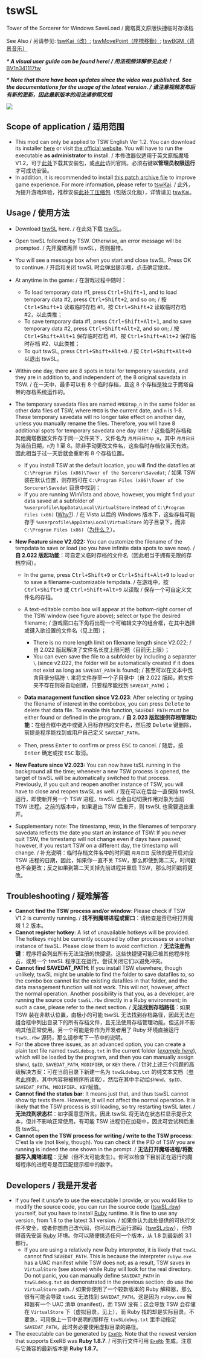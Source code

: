 # tswSL
Tower of the Sorcerer for Windows SaveLoad / 魔塔英文原版快捷临时存读档

See Also / 另请参见: [tswKai（改）](https://github.com/Z-H-Sun/tswKai); [tswMovePoint（座標移動）](https://github.com/Z-H-Sun/tswMP); [tswBGM（背景音乐）](https://github.com/Z-H-Sun/tswBGM)

***\* A visual user guide can be found here! / 用法视频详解参见此处！*** <ins>[BV1n341117tw](https://www.bilibili.com/video/BV1n341117tw)</ins>

***\* Note that there have been updates since the video was published. See the documentations for the usage of the latest version. / 请注意视频发布后有新的更新，因此最新版本的用法请参照文档***

![](/1.png)

## Scope of application / 适用范围
* This mod can only be applied to TSW English Ver 1.2. You can download its installer <ins>[here](https://ftp.vector.co.jp/14/65/3171/tsw12.exe)</ins> or visit [the official website](http://hp.vector.co.jp/authors/VA013374/game/egame0.html). You will have to run the executable **as administrator** to install. / 本修改器仅适用于英文原版魔塔V1.2，可于<ins>[此处](https://ftp.vector.co.jp/14/65/3171/tsw12.exe)</ins>下载其安装包，或[点此](http://hp.vector.co.jp/authors/VA013374/game/egame0.html)访问官网。必须右键**以管理员权限运行**才可成功安装。
* In addition, it is recommended to install <ins>[this patch archive file](https://github.com/Z-H-Sun/tswKai/raw/main/tsw.patch.zip)</ins> to improve game experience. For more information, please refer to [tswKai](https://github.com/Z-H-Sun/tswKai#game-experience-improvement--%E6%8F%90%E5%8D%87%E6%B8%B8%E6%88%8F%E4%BD%93%E9%AA%8C). / 此外，为提升游戏体验，推荐安装<ins>[此补丁压缩包](https://github.com/Z-H-Sun/tswKai/raw/main/tsw.patch.zip)</ins>（包括汉化版），详情请见 [tswKai](https://github.com/Z-H-Sun/tswKai#game-experience-improvement--%E6%8F%90%E5%8D%87%E6%B8%B8%E6%88%8F%E4%BD%93%E9%AA%8C)。

## Usage / 使用方法
* Download <ins>[tswSL](https://github.com/Z-H-Sun/tswSL/releases/latest/download/tswSL.exe)</ins> here. / 在此处下载 <ins>[tswSL](https://github.com/Z-H-Sun/tswSL/releases/latest/download/tswSL.exe)</ins>。
* Open tswSL followed by TSW. Otherwise, an error message will be prompted. / 先开魔塔再开 tswSL，否则报错。
* You will see a message box when you start and close tswSL. Press OK to continue. / 开启和关闭 tswSL 时会弹出提示框，点击确定继续。
* At anytime in the game: / 在游戏过程中随时：

  * To load temporary data #1, press <kbd><kbd>Ctrl</kbd>+<kbd>Shift</kbd>+<kbd>1</kbd></kbd>, and to load temporary data #2, press <kbd><kbd>Ctrl</kbd>+<kbd>Shift</kbd>+<kbd>2</kbd></kbd>, and so on; / 按 <kbd><kbd>Ctrl</kbd>+<kbd>Shift</kbd>+<kbd>1</kbd></kbd> 读取临时存档 #1，按 <kbd><kbd>Ctrl</kbd>+<kbd>Shift</kbd>+<kbd>2</kbd></kbd> 读取临时存档 #2，以此类推；
  * To save temporary data #1, press <kbd><kbd>Ctrl</kbd>+<kbd>Shift</kbd>+<kbd>Alt</kbd>+<kbd>1</kbd></kbd>, and to save temporary data #2, press <kbd><kbd>Ctrl</kbd>+<kbd>Shift</kbd>+<kbd>Alt</kbd>+<kbd>2</kbd></kbd>, and so on; / 按 <kbd><kbd>Ctrl</kbd>+<kbd>Shift</kbd>+<kbd>Alt</kbd>+<kbd>1</kbd></kbd> 保存临时存档 #1，按 <kbd><kbd>Ctrl</kbd>+<kbd>Shift</kbd>+<kbd>Alt</kbd>+<kbd>2</kbd></kbd> 保存临时存档 #2，以此类推；
  * To quit tswSL, press <kbd><kbd>Ctrl</kbd>+<kbd>Shift</kbd>+<kbd>Alt</kbd>+<kbd>0</kbd></kbd>. / 按 <kbd><kbd>Ctrl</kbd>+<kbd>Shift</kbd>+<kbd>Alt</kbd>+<kbd>0</kbd></kbd> 以退出 tswSL。
* Within one day, there are 8 spots in total for temporary savedata, and they are in addition to, and independent of, the 8 original savedata in TSW. / 在一天中，最多可以有 8 个临时存档，且这 8 个存档是独立于魔塔自带的存档系统运作的。
* The temporary savedata files are named `MMDDtmp_n` in the same folder as other data files of TSW, where `MMDD` is the current date, and `n` is 1-8. These temporary savedata will no longer take effect on another day, unless you manually rename the files. Therefore, you will have 8 additional spots for temporary savedata one day later. / 这些临时存档和其他魔塔数据文件存于同一文件夹下，文件名为 `月月日日tmp_n`，其中 `月月日日` 为当前日期，`n`为 1 至 8。除非手动更改文件名，这些临时存档仅当天有效。因此相当于过一天后就会重新有 8 个存档位置。

  * If you install TSW at the default location, you will find the datafiles at `C:\Program Files (x86)\Tower of the Sorcerer\Savedat`; / 如果 TSW 装在默认位置，则存档可在  `C:\Program Files (x86)\Tower of the Sorcerer\Savedat` 目录中找到；
  * If you are running WinVista and above, however, you might find your data saved at a subfolder of `%userprofile\AppData\Local\VirtualStore` instead of `C:\Program Files (x86)` (<ins>[Why?](https://answers.microsoft.com/en-us/windows/forum/windows_7-windows_programs/please-explain-virtualstore-for-non-experts/d8912f80-b275-48d7-9ff3-9e9878954227)</ins>). / 在 Vista 以后的 Windows 版本下，这些存档可能存于 `%userprofile\AppData\Local\VirtualStore` 的子目录下，而非 `C:\Program Files (x86)`（<ins>[为什么？](https://answers.microsoft.com/en-us/windows/forum/windows_7-windows_programs/please-explain-virtualstore-for-non-experts/d8912f80-b275-48d7-9ff3-9e9878954227)</ins>）。
* **New Feature since V2.022:** You can customize the filename of the tempdata to save or load (so you have infinite data spots to save now). / **自 2.022 版起功能**：可自定义临时存档的文件名（因此相当于拥有无限的存档空间）。

  * In the game, press <kbd><kbd>Ctrl</kbd>+<kbd>Shift</kbd>+<kbd>9</kbd></kbd> or <kbd><kbd>Ctrl</kbd>+<kbd>Shift</kbd>+<kbd>Alt</kbd>+<kbd>9</kbd></kbd> to load or to save a filename-customizable tempdata. / 在游戏中，按 <kbd><kbd>Ctrl</kbd>+<kbd>Shift</kbd>+<kbd>9</kbd></kbd> 或 <kbd><kbd>Ctrl</kbd>+<kbd>Shift</kbd>+<kbd>Alt</kbd>+<kbd>9</kbd></kbd> 以读取 / 保存一个可自定义文件名的存档。
  * A text-editable combo box will appear at the bottom-right corner of the TSW window (see figure above); select or type the desired filename; / 游戏窗口右下角将出现一个可编辑文字的组合框，在其中选择或键入欲设置的文件名（见上图）；
  
    * There is no more length limit on filename length since V2.022; / 自 2.022 版起解决了文件名长度上限问题（目前无上限）；
    * You can even save the file to a subfolder by including a separater `\` (since v2.022, the folder will be automatically created if it does not exist as long as `SAVEDAT_PATH` is found); / 甚至可以在文本中包含目录分隔符 `\` 来将文件存至一个子目录中（自 2.022 版起，若文件夹不存在则将自动创建，只要程序能找到 `SAVEDAT_PATH`）；
  * **Data management function since V2.023**: After selecting or typing the filename of interest in the combobox, you can press <kbd>Delete</kbd> to delete that data file. To enable this function, `SAVEDAT_PATH` must be either found or defined in the program. / **自 2.023 版起提供存档管理功能**：在组合框中选中或键入目标存档的文件名，然后按 <kbd>Delete</kbd> 键删除，前提是程序能找到或用户自己定义 `SAVEDAT_PATH`。
  * Then, press <kbd>Enter</kbd> to confirm or press <kbd>ESC</kbd> to cancel. / 随后，按 <kbd>Enter</kbd> 确定或按 <kbd>ESC</kbd> 取消。
* **New Feature since V2.023:** You can now have tsSL running in the background all the time; whenever a new TSW process is opened, the target of tswSL will be automatically switched to that process. Previously, if you quit and reopen another instance of TSW, you will have to close and reopen tswSL as well. / 现在可以在后台一直保持 tswSL 运行，即使新开另一个 TSW 进程，tswSL 也会自动切换作用对象为当前 TSW 进程。之前的版本中，如果退出 TSW 后重开，则 tswSL 也需要退出重开。
* Supplementary note: The timestamp, `MMDD`, in the filenames of temporary savedata reflects the date you start an instance of TSW: If you never quit TSW, the timestamp will not change even if days have passed; however, if you restart TSW on a different day, the timestamp will change. / 补充说明：临时存档文件名中的时间戳 `月月日日` 反映的是开启对应 TSW 进程的日期，因此，如果你一直不关 TSW，那么即使到第二天，时间戳也不会更改；反之如果到第二天关掉先前进程并重启 TSW，那么时间戳将更改。

## Troubleshooting / 疑难解答
* **Cannot find the TSW process and/or window**: Please check if TSW V1.2 is currently running. / **找不到魔塔进程或窗口**：请检查是否已经打开魔塔 1.2 版本。
* **Cannot register hotkey**: A list of unavailable hotkeys will be provided. The hotkeys might be currently occupied by other processes or another instance of tswSL. Please close them to avoid confliction. / **无法注册热键**：程序将会列出所有无法注册的快捷键。这些快捷键可能已被其他程序抢占，或另一个 tswSL 程序正在运行。尝试关闭它们以避免冲突。
* **Cannot find SAVEDAT_PATH**: If you install TSW elsewhere, though unlikely, tswSL might be unable to find the folder to save datafiles to, so the combo box cannot list the existing datafiles in that folder, and the data management function will not work. This will not, however, affect the normal operation. Another possibility is that you, as a developer, are running the source code `tswSL.rbw` directly in a Ruby environment; in such a case, please refer to the next section. / **无法找到存档路径**：如果 TSW 装在非默认位置，由极小的可能 tswSL 无法找到存档路径，因此无法在组合框中列出目录下的所有存档文件，且无法使用存档管理功能。但这并不影响其他正常使用。另一个可能是你作为开发者用了 Ruby 环境直接运行 `tswSL.rbw` 源码，那么请参考下一节中的说明。
* For the above three issues, as an advanced option, you can create a plain text file named `tswSLdebug.txt` in the current folder (*[example here](/tswSLdebug.txt)*), which will be loaded by the program, and then you can manually assign `$hWnd`, `$pID`, `SAVEDAT_PATH`, `MODIFIER`, or `KEY` there. / 针对上述三个问题的高级解决方案：可在当前目录下新建一名为 `tswSLdebug.txt` 的纯文本文档（[参考此样例](/tswSLdebug.txt)，其中内容将被程序所读取），然后在其中手动给`$hWnd`、`$pID`、`SAVEDAT_PATH`、`MODIFIER`、`KEY`赋值。
* **Cannot find the status bar**: It means just that, and thus tswSL cannot show tip texts there. However, it will not affect the normal operation. It is likely that the TSW process is still loading, so try restarting tswSL later. / **无法找到状态栏**：如字面意思所言。因此 tswSL 将无法在状态栏显示提示文本，但并不影响正常使用。有可能 TSW 进程仍在加载中，因此可尝试稍后重启 tswSL。
* **Cannot open the TSW process for writing / write to the TSW process**: C'est la vie (not likely, though). You can check if the PID of TSW you are running is indeed the one shown in the prompt. / **无法打开魔塔进程/将数据写入魔塔进程**：无解（但不太可能发生）。你可以检查下目前正在运行的魔塔程序的进程号是否匹配提示框中的数字。


## Developers / 我是开发者
* If you feel it unsafe to use the executable I provide, or you would like to modify the source code, you can run the source code ([tswSL.rbw](/tswSL.rbw)) yourself, but you have to install [Ruby](https://www.ruby-lang.org/) runtime. It is fine to use any version, from 1.8 to the latest 3.1 version. / 如果你认为此处提供的可执行文件不安全，或者你想自己改代码，你可以自己运行源码（[tswSL.rbw](/tswSL.rbw)），但你得首先安装 [Ruby](https://www.ruby-lang.org/) 环境。你可以随便挑选任何一个版本，从 1.8 到最新的 3.1 都行。
  * If you are using a relatively new Ruby interpreter, it is likely that `tswSL` cannot find `SAVEDAT_PATH`. This is because the interpreter `rubyw.exe` has a UAC manifest while TSW does not; as a result, TSW saves in `VirtualStore` (see above) while Ruby will look for the real directory. Do not panic, you can manually define `SAVEDAT_PATH` in `tswSLdebug.txt` as demonstrated in the previous section; do use the `VirtualStore` path. / 如果你使用了一个较新版本的 Ruby 解释器，那么很有可能会导致 `tswSL` 无法找到 `SAVEDAT_PATH`。这是因为 `rubyw.exe` 解释器有一个 UAC 清单 (manifest)，而 TSW 没有；这会导致 TSW 会存储在 `VirtualStore` 下（虚拟目录，见上），而 Ruby 找的却是实际目录。不要急，可用像上一节中说明的那样在 `tswSLdebug.txt` 里手动指定 `SAVEDAT_PATH`，此时务必要使用虚拟目录的路径。
* The executable can be generated by [`ExeRb`](https://osdn.net/projects/exerb/). Note that the newest version that supports ExeRB was **Ruby 1.8.7**. / 可执行文件可用 [`ExeRb`](https://osdn.net/projects/exerb/) 生成。注意与它兼容的最新版本是 **Ruby 1.8.7**。
